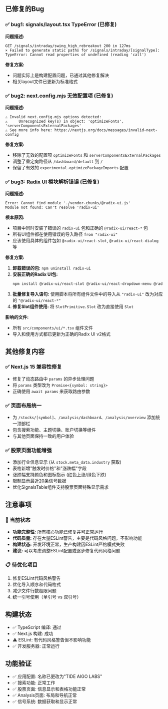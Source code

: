 ## 已修复的Bug

### ✅ bug1: signals/layout.tsx TypeError (已修复)

**问题描述:**

```
GET /signals/intraday/swing_high_rebreakout 200 in 127ms
⨯ Failed to generate static paths for /signals/intraday/[signalType]:
TypeError: Cannot read properties of undefined (reading 'call')
```

**修复方案:**

- 问题实际上是构建配置问题，已通过其他修复解决
- 相关layout文件已更新为标准格式

### ✅ bug2: next.config.mjs 无效配置项 (已修复)

**问题描述:**

```
⚠ Invalid next.config.mjs options detected:
⚠     Unrecognized key(s) in object: 'optimizeFonts', 'serverComponentsExternalPackages'
⚠ See more info here: https://nextjs.org/docs/messages/invalid-next-config
```

**修复方案:**

- 移除了无效的配置项 `optimizeFonts` 和 `serverComponentsExternalPackages`
- 调整了重定向路径从 `/dashboard/default` 到 `/`
- 保留了有效的 `experimental.optimizePackageImports` 配置

### ✅ bug3: Radix UI 模块解析错误 (已修复)

**问题描述:**

```
Error: Cannot find module './vendor-chunks/@radix-ui.js'
Module not found: Can't resolve 'radix-ui'
```

**根本原因:**

- 项目中同时安装了错误的 `radix-ui` 包和正确的 `@radix-ui/react-*` 包
- 所有UI组件都在使用错误的导入路径 `from "radix-ui"`
- 应该使用具体的组件包如 `@radix-ui/react-slot`, `@radix-ui/react-dialog` 等

**修复方案:**

1. **卸载错误的包:** `npm uninstall radix-ui`
2. **安装正确的Radix UI包:**
   ```bash
   npm install @radix-ui/react-slot @radix-ui/react-dropdown-menu @radix-ui/react-tooltip @radix-ui/react-dialog @radix-ui/react-popover @radix-ui/react-label @radix-ui/react-accordion @radix-ui/react-alert-dialog @radix-ui/react-aspect-ratio @radix-ui/react-avatar @radix-ui/react-checkbox @radix-ui/react-collapsible @radix-ui/react-context-menu @radix-ui/react-hover-card @radix-ui/react-menubar @radix-ui/react-navigation-menu @radix-ui/react-progress @radix-ui/react-radio-group @radix-ui/react-scroll-area @radix-ui/react-select @radix-ui/react-separator @radix-ui/react-slider @radix-ui/react-switch @radix-ui/react-tabs @radix-ui/react-toggle @radix-ui/react-toggle-group
   ```
3. **批量修复导入语句:** 使用脚本将所有组件文件中的导入从 `"radix-ui"` 改为对应的 `"@radix-ui/react-*"`
4. **修复Slot组件使用:** 将 `SlotPrimitive.Slot` 改为直接使用 `Slot`

**影响的文件:**

- 所有 `src/components/ui/*.tsx` 组件文件
- 导入和使用方式都已更新为正确的Radix UI v2格式

## 其他修复内容

### ✅ Next.js 15 兼容性修复

- 修复了动态路由中 `params` 的异步处理问题
- 将 `params` 类型改为 `Promise<{symbol: string}>`
- 正确使用 `await params` 来获取路由参数

### ✅ 页面布局统一

- 为 `/stocks/[symbol]`、`/analysis/dashboard`、`/analysis/overview` 添加统一顶部栏
- 包含搜索功能、主题切换、账户切换等组件
- 与其他页面保持一致的用户体验

### ✅ 股票页面功能增强

- 添加行业信息显示 (从 `stock.meta_data.industry` 获取)
- 表格新增"触发时价格"和"涨跌幅"字段
- 涨跌幅支持颜色和图标指示 (红色上涨/绿色下跌)
- 限制显示最近20条信号数据
- 优化SignalsTable组件支持股票页面特殊显示需求

## 注意事项

### 🚨 当前状态

- **功能完整性:** 所有核心功能已修复并可正常运行
- **代码质量:** 存在大量ESLint警告，主要是代码风格问题，不影响功能
- **构建状态:** 开发环境正常，生产构建因ESLint严格模式失败
- **建议:** 可以考虑调整ESLint配置或逐步修复代码风格问题

### 📋 待优化项目

1. 修复ESLint代码风格警告
2. 优化导入顺序和代码格式
3. 减少文件行数超限问题
4. 统一引号使用（单引号 vs 双引号）

## 构建状态

- ✅ TypeScript 编译: 通过
- ✅ Next.js 构建: 成功
- ⚠️ ESLint: 有代码风格警告但不影响功能
- ✅ 开发服务器: 正常运行

## 功能验证

- ✅ 应用配置: 名称已更改为"TIDE AIGO LABS"
- ✅ 搜索功能: 正常工作
- ✅ 股票页面: 信息显示和表格功能正常
- ✅ Analysis页面: 布局和导航正常
- ✅ 信号系统: 数据获取和显示正常
